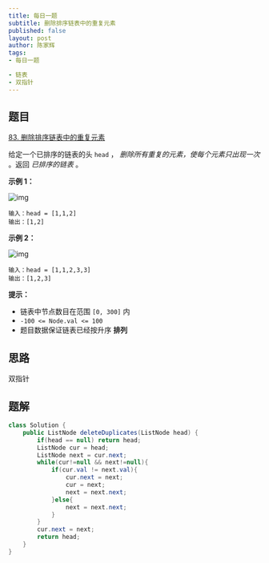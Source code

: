 ```yaml
---
title: 每日一题
subtitle: 删除排序链表中的重复元素
published: false
layout: post
author: 陈家辉
tags:
- 每日一题

- 链表
- 双指针
---
```


## 题目

[83. 删除排序链表中的重复元素](https://leetcode.cn/problems/remove-duplicates-from-sorted-list/)

给定一个已排序的链表的头 `head` ， *删除所有重复的元素，使每个元素只出现一次* 。返回 *已排序的链表* 。

 

**示例 1：**

![img](https://assets.leetcode.com/uploads/2021/01/04/list1.jpg)

```
输入：head = [1,1,2]
输出：[1,2]
```

**示例 2：**

![img](https://assets.leetcode.com/uploads/2021/01/04/list2.jpg)

```
输入：head = [1,1,2,3,3]
输出：[1,2,3]
```

 

**提示：**

- 链表中节点数目在范围 `[0, 300]` 内
- `-100 <= Node.val <= 100`
- 题目数据保证链表已经按升序 **排列**

## 思路

双指针

## 题解

```java
class Solution {
    public ListNode deleteDuplicates(ListNode head) {
        if(head == null) return head;
        ListNode cur = head;
        ListNode next = cur.next;
        while(cur!=null && next!=null){
            if(cur.val != next.val){
                cur.next = next;
                cur = next;
                next = next.next;
            }else{
                next = next.next;
            }
        }
        cur.next = next;
        return head;
    }
}
```

